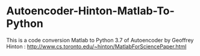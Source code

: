 # Autoencoder-Hinton-Matlab-To-Python

This is a code conversion Matlab to Python 3.7 of Autoencoder by Geoffrey Hinton : http://www.cs.toronto.edu/~hinton/MatlabForSciencePaper.html
